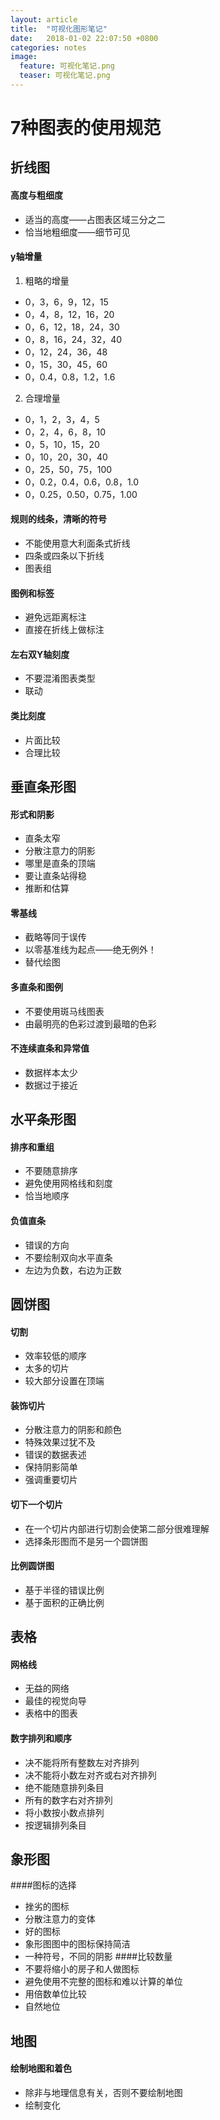 ```yaml
---  
layout: article  
title:  "可视化图形笔记"  
date:   2018-01-02 22:07:50 +0800  
categories: notes
image:
  feature: 可视化笔记.png
  teaser: 可视化笔记.png
---  
```


# 7种图表的使用规范
## 折线图
#### 高度与粗细度
- 适当的高度——占图表区域三分之二
- 恰当地粗细度——细节可见
#### y轴增量
1. 粗略的增量
- 0，3，6，9，12，15
- 0，4，8，12，16，20
- 0，6，12，18，24，30
- 0，8，16，24，32，40
- 0，12，24，36，48
- 0，15，30，45，60
- 0，0.4，0.8，1.2，1.6
2. 合理增量
- 0，1，2，3，4，5
- 0，2，4，6，8，10
- 0，5，10，15，20
- 0，10，20，30，40
- 0，25，50，75，100
- 0，0.2，0.4，0.6，0.8，1.0
- 0，0.25，0.50，0.75，1.00
#### 规则的线条，清晰的符号
- 不能使用意大利面条式折线
- 四条或四条以下折线
- 图表组
#### 图例和标签
- 避免远距离标注
- 直接在折线上做标注
#### 左右双Y轴刻度
- 不要混淆图表类型
- 联动
#### 类比刻度
- 片面比较
- 合理比较
## 垂直条形图
#### 形式和阴影
- 直条太窄
- 分散注意力的阴影
- 哪里是直条的顶端
- 要让直条站得稳
- 推断和估算
#### 零基线
- 截略等同于误传
- 以零基准线为起点——绝无例外！
- 替代绘图
#### 多直条和图例
- 不要使用斑马线图表
- 由最明亮的色彩过渡到最暗的色彩
#### 不连续直条和异常值
- 数据样本太少
- 数据过于接近
## 水平条形图
#### 排序和重组
- 不要随意排序
- 避免使用网格线和刻度
- 恰当地顺序
#### 负值直条
- 错误的方向
- 不要绘制双向水平直条
- 左边为负数，右边为正数
##  圆饼图
#### 切割
- 效率较低的顺序
- 太多的切片
- 较大部分设置在顶端
#### 装饰切片
- 分散注意力的阴影和颜色
- 特殊效果过犹不及
- 错误的数据表述
- 保持阴影简单
- 强调重要切片
#### 切下一个切片
- 在一个切片内部进行切割会使第二部分很难理解
- 选择条形图而不是另一个圆饼图
#### 比例圆饼图
- 基于半径的错误比例
- 基于面积的正确比例
## 表格
#### 网格线
- 无益的网络
- 最佳的视觉向导
- 表格中的图表
#### 数字排列和顺序
- 决不能将所有整数左对齐排列
- 决不能将小数左对齐或右对齐排列
- 绝不能随意排列条目
- 所有的数字右对齐排列
- 将小数按小数点排列
- 按逻辑排列条目
## 象形图
####图标的选择
- 挫劣的图标
- 分散注意力的变体
- 好的图标
- 象形图图中的图标保持简洁
- 一种符号，不同的阴影
####比较数量
- 不要将缩小的房子和人做图标
- 避免使用不完整的图标和难以计算的单位
- 用倍数单位比较
- 自然地位
## 地图
#### 绘制地图和着色
- 除非与地理信息有关，否则不要绘制地图
- 绘制变化
